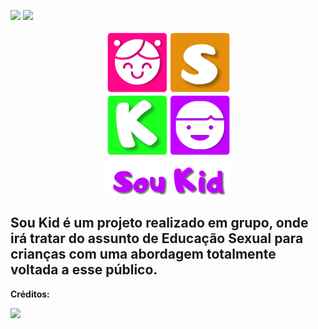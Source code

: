 [<img src="https://img.shields.io/badge/-RECODE%20pro%202020-purple">](https://www.recodepro.org.br/)
 [<img src="https://img.shields.io/badge/-Em%20desenvolvimento-yellow">](#)
 
<div align="center">
<img src ="https://github.com/Re04nan/SouKid/blob/master/soukidlogo.png" width="200px" alt="logo Sou Kid" title="logo Sou Kid">
</div>

## Sou Kid é um projeto realizado em grupo, onde irá tratar do assunto de Educação Sexual para crianças com uma abordagem totalmente voltada a esse público.



**Créditos:**

[<img src="https://img.shields.io/badge/Designer%20by%20%40ruth__cherrys-ff69b4">](https://www.instagram.com/ruth_cherrys/)
